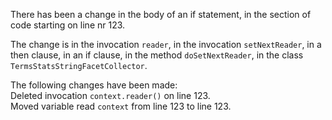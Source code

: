 There has been a change in the body of an if statement, in the section of code starting on line nr 123.
  
The change is in the invocation ```reader```, in the invocation ```setNextReader```, in a then clause, in an if clause, in the method ```doSetNextReader```, in the class ```TermsStatsStringFacetCollector```.
  
The following changes have been made:  
Deleted invocation ```context.reader()``` on line 123.  
Moved variable read ```context``` from line 123 to line 123.  
